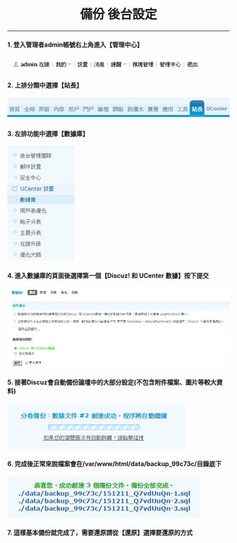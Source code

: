 # **<center>備份 後台設定</center>**

---

#### 1. 登入管理者admin帳號右上角進入【管理中心】
![](../img/bkup_part1/part1_1.png)

#### 2. 上排分類中選擇【站長】
![](../img/bkup_part1/part1_2.png)

#### 3. 左排功能中選擇【數據庫】
![](../img/bkup_part1/part1_3.png)

#### 4. 進入數據庫的頁面後選擇第一個【Discuz! 和 UCenter 數據】按下提交
![](../img/bkup_part1/part1_4.png)

#### 5. 接著Discuz會自動備份論壇中的大部分設定(不包含附件檔案、圖片等較大資料)
![](../img/bkup_part1/part1_5.png)

#### 6. 完成後正常來說檔案會在/var/www/html/data/backup_99c73c/目錄底下
![](../img/bkup_part1/part1_6.png)

#### 7. 這樣基本備份就完成了，需要還原請從【還原】選擇要還原的方式